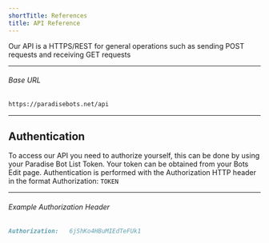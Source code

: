 ```yaml
---
shortTitle: References
title: API Reference
---
```


Our API is a HTTPS/REST for general operations such as sending POST requests and receiving GET requests

---

###### Base URL

```markdown
https://paradisebots.net/api
```

---

## Authentication
To access our API you need to authorize yourself, this can be done by using your Paradise Bot List Token. Your token can be obtained from your Bots Edit page.
Authentication is performed with the Authorization HTTP header in the format Authorization: `TOKEN`

---

###### Example Authorization Header

```markdown
Authorization:   6jShKo4HBuMIEdTeFUk1
```

